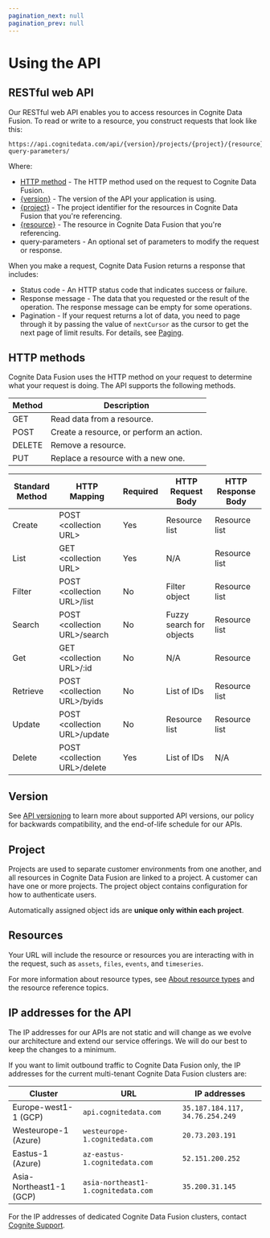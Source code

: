 ```yaml
---
pagination_next: null
pagination_prev: null
---
```


# Using the API

## RESTful web API

Our RESTful web API enables you to access resources in Cognite Data Fusion. To read or write to a resource, you construct requests that look like this:

```http
https://api.cognitedata.com/api/{version}/projects/{project}/{resource}?query-parameters/
```

Where:

- [HTTP method](#http-methods) - The HTTP method used on the request to Cognite Data Fusion.
- [{version}](#version) - The version of the API your application is using.
- [{project}](#project) - The project identifier for the resources in Cognite Data Fusion that you're referencing.
- [{resource}](#resources) - The resource in Cognite Data Fusion that you're referencing.
- query-parameters - An optional set of parameters to modify the request or response.

When you make a request, Cognite Data Fusion returns a response that includes:

- Status code - An HTTP status code that indicates success or failure.
- Response message - The data that you requested or the result of the operation. The response message can be empty for some operations.
- Pagination - If your request returns a lot of data, you need to page through it by passing the value of `nextCursor` as the cursor to get the next page of limit results. For details, see [Paging](./concepts/pagination/).

## HTTP methods

Cognite Data Fusion uses the HTTP method on your request to determine what your request is doing. The API supports the following methods.

| Method | Description                              |
| ------ | ---------------------------------------- |
| GET    | Read data from a resource.               |
| POST   | Create a resource, or perform an action. |
| DELETE | Remove a resource.                       |
| PUT    | Replace a resource with a new one.       |

| Standard Method | HTTP Mapping                  | Required | HTTP Request Body        | HTTP Response Body |
| --------------- | ----------------------------- | -------- | ------------------------ | ------------------ |
| Create          | POST <collection URL\>        | Yes      | Resource list            | Resource list      |
| List            | GET <collection URL\>         | Yes      | N/A                      | Resource list      |
| Filter          | POST <collection URL\>/list   | No       | Filter object            | Resource list      |
| Search          | POST <collection URL\>/search | No       | Fuzzy search for objects | Resource list      |
| Get             | GET <collection URL\>/:id     | No       | N/A                      | Resource           |
| Retrieve        | POST <collection URL\>/byids  | No       | List of IDs              | Resource list      |
| Update          | POST <collection URL\>/update | No       | Resource list            | Resource list      |
| Delete          | POST <collection URL\>/delete | Yes      | List of IDs              | N/A                |

## Version

See [API versioning](API_versioning.md) to learn more about supported API versions, our policy for backwards compatibility, and the end-of-life schedule for our APIs.

## Project

Projects are used to separate customer environments from one another, and all resources in Cognite Data Fusion are linked to a project. A customer can have one or more projects. The project object contains configuration for how to authenticate users.

Automatically assigned object ids are **unique only within each project**.

## Resources

Your URL will include the resource or resources you are interacting with in the request, such as `assets`, `files`, `events`, and `timeseries`.

For more information about resource types, see [About resource types](./concepts/resource_types/index.md) and the resource reference topics.

<!--
## Query parameters
-->

## IP addresses for the API

The IP addresses for our APIs are not static and will change as we evolve our architecture and extend our service offerings. We will do our best to keep the changes to a minimum.

If you want to limit outbound traffic to Cognite Data Fusion only, the IP addresses for the current multi-tenant Cognite Data Fusion clusters are:

| Cluster              | URL                          | IP addresses                  |
|----------------------|------------------------------|-------------------------------|
| Europe-west1-1 (GCP) | `api.cognitedata.com`          | `35.187.184.117, 34.76.254.249` |
| Westeurope-1 (Azure) | `westeurope-1.cognitedata.com` | `20.73.203.191`                 |
| Eastus-1 (Azure)     | `az-eastus-1.cognitedata.com`  | `52.151.200.252`                |
| Asia-Northeast1-1 (GCP) | `asia-northeast1-1.cognitedata.com`  | `35.200.31.145`        |

For the IP addresses of dedicated Cognite Data Fusion clusters, contact [Cognite Support](mailto:support@cognite.com).
